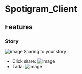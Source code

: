 # Spotigram_Client
## Features

### Story
![image](https://github.com/Crysta1ightning/Spotigram_Client/assets/72074740/52faaca3-e4d1-417b-a906-4f5c2df2eae9)
Sharing to your story
- Click share:
  ![image](https://github.com/Crysta1ightning/Spotigram_Client/assets/72074740/ce02da88-99db-4762-b47e-444c43a13c21)
- Tada:
  ![image](https://github.com/Crysta1ightning/Spotigram_Client/assets/72074740/43306d9e-6a1d-4a63-a311-c8b6b73270bc)




